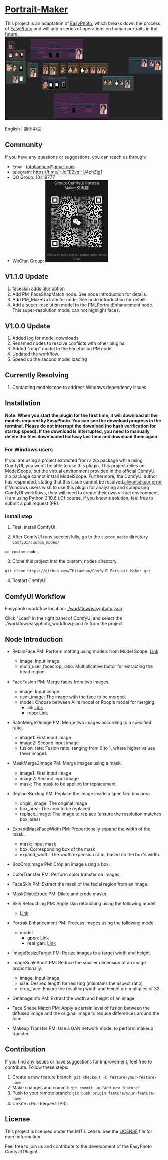 # [Portrait-Maker](https://github.com/THtianhao/ComfyUI-Portrait-Maker)
This project is an adaptation of [EasyPhoto](https://github.com/aigc-apps/sd-webui-EasyPhoto), which breaks down the process of [EasyPhoto](https://github.com/aigc-apps/sd-webui-EasyPhoto) and will add a series of operations on human portraits in the future.
![](./images/easyphoto.png)

English | [简体中文](./README_zh-CN.md)

## Community

If you have any questions or suggestions, you can reach us through:

- Email: tototianhao@gmail.com
- telegram: https://t.me/+JoFE2vqHU4phZjg1
- QQ Group: 10419777
- WeChat Group: <img src="./images/wechat.jpg" width="200">

## V1.1.0 Update
1. faceskin adds blur option
2. Add PM_FaceShapMatch node. See node introduction for details.
3. Add PM_MakeUpTransfer node. See node introduction for details.
3. Add a super-resolution model to the PM_PortraitEnhancement node. This super-resolution model can not highlight faces.

## V1.0.0 Update
1. Added log for model downloads.
2. Renamed nodes to resolve conflicts with other plugins.
3. Added "roop" model to the Facefusion PM node.
4. Updated the workflow.
5. Speed up the second model loading

## Currently Resolving
1. Contacting modelscope to address Windows dependency issues.


## Installation
**Note: When you start the plugin for the first time, it will download all the models required by EasyPhoto. You can see the download progress in the terminal. Please do not interrupt the download (no hash verification for startup speed). If the download is interrupted, you need to manually delete the files downloaded halfway last time and download them again.**

### For Windows users

If you are using a project extracted from a zip package while using ComfyUI, you won't be able to use this plugin. This project relies on ModelScope, but the virtual environment provided in the official ComfyUI zip package cannot install ModelScope. Furthermore, the ComfyUI author has responded, stating that this issue cannot be resolved.[aliyunsdkcor error](https://github.com/ltdrdata/ComfyUI-Impact-Pack/issues/223) If Windows users wish to use this plugin for analyzing and composing ComfyUI workflows, they will need to create their own virtual environment. (I am using Python 3.10.6.).Of course, if you know a solution, feel free to submit a pull request (PR).

### install step
1. First, install ComfyUI.

2. After ComfyUI runs successfully, go to the `custom_nodes` directory `ComfyUI/custom_nodes/`

```
cd custom_nodes
```

3. Clone this project into the custom_nodes directory.

```
git clone https://github.com/THtianhao/ComfyUI-Portrait-Maker.git
```

4. Restart ComfyUI.


## ComfyUI Workflow
Easyphoto workflow location: [./workflow/easyphoto.json](./workflows/easyphoto.json)

Click "Load" in the right panel of ComfyUI and select the ./workflow/easyphoto_workflow.json file from the project.



## Node Introduction

* RetainFace PM: Perform matting using models from Model Scope. [Link](https://www.modelscope.cn/models/damo/cv_resnet50_face-detection_retinaface/summary)
  * image: Input image
  * multi_user_facecrop_ratio: Multiplicative factor for extracting the head region.

* FaceFusion PM: Merge faces from two images.
  * image: Input image
  * user_image: The image with the face to be merged.
  * model: Choose between Ali's model or Roop's model for merging.
    * ali: [Link](https://www.modelscope.cn/models/damo/cv_unet-image-face-fusion_damo/summary)
    * roop: [Link](https://github.com/deepinsight/insightface)

* RatioMerge2Image PM: Merge two images according to a specified ratio.
  * image1: First input image
  * image2: Second input image
  * fusion_rate: Fusion ratio, ranging from 0 to 1, where higher values favor image1.

* MaskMerge2Image PM: Merge images using a mask.
  * image1: First input image
  * image2: Second input image
  * mask: The mask to be applied for replacement.

* ReplaceBoxImg PM: Replace the image inside a specified box area.
  * origin_image: The original image
  * box_area: The area to be replaced
  * replace_image: The image to replace (ensure the resolution matches box_area)

* ExpandMaskFaceWidth PM: Proportionally expand the width of the mask.
  * mask: Input mask
  * box: Corresponding box of the mask
  * expand_width: The width expansion ratio, based on the box's width.

* BoxCropImage PM: Crop an image using a box.

* ColorTransfer PM: Perform color transfer on images.

* FaceSkin PM: Extract the mask of the facial region from an image.

* MaskDilateErode PM: Dilate and erode masks.

* Skin Retouching PM: Apply skin retouching using the following model.
  * [Link](https://www.modelscope.cn/models/damo/cv_unet_skin-retouching/summary)

* Portrait Enhancement PM: Process images using the following model.
  * model
    * gpen: [Link](https://www.modelscope.cn/models/damo/cv_gpen_image-portrait-enhancement/summary)
    * real_gan: [Link](https://www.modelscope.cn/models/bubbliiiing/cv_rrdb_image-super-resolution_x2/summary)

* ImageResizeTarget PM: Resize images to a target width and height.

* ImageScaleShort PM: Reduce the smaller dimension of an image proportionally.
  * image: Input image
  * size: Desired length for resizing (maintains the aspect ratio)
  * crop_face: Ensure the resulting width and height are multiples of 32.

* GetImageInfo PM: Extract the width and height of an image.

* Face Shape Match PM: Apply a certain level of fusion between the diffused image and the original image to reduce differences around the face.

* Makeup Transfer PM: Use a GAN network model to perform makeup transfer.
## Contribution

If you find any issues or have suggestions for improvement, feel free to contribute. Follow these steps:

1. Create a new feature branch: `git checkout -b feature/your-feature-name`
2. Make changes and commit: `git commit -m "Add new feature"`
3. Push to your remote branch: `git push origin feature/your-feature-name`
4. Create a Pull Request (PR).

## License

This project is licensed under the MIT License. See the [LICENSE](LICENSE) file for more information.


Feel free to join us and contribute to the development of the EasyPhoto ConfyUI Plugin!
